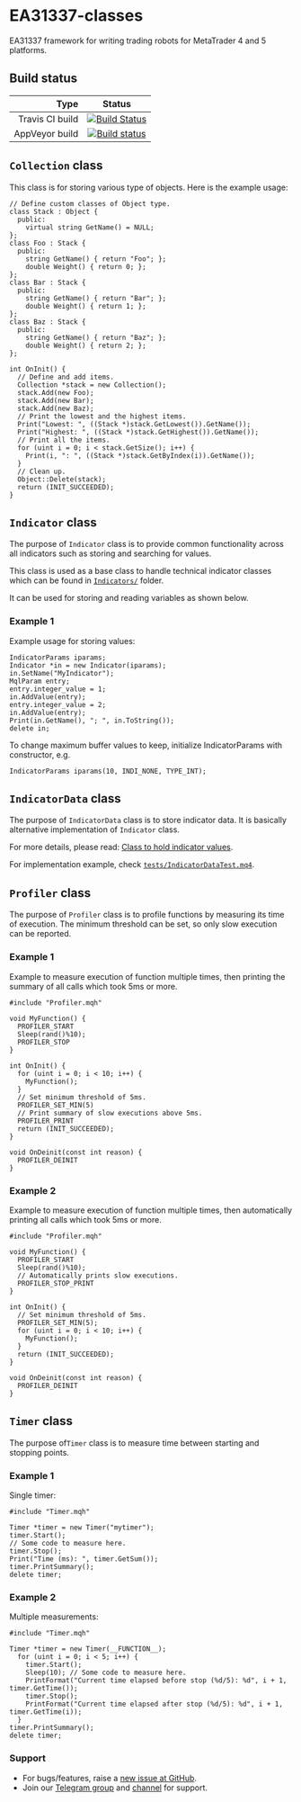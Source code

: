 # EA31337-classes

EA31337 framework for writing trading robots for MetaTrader 4 and 5 platforms.

## Build status

| Type            | Status      |
| --------------: |:-----------:|
| Travis CI build | [![Build Status](https://api.travis-ci.org/EA31337/EA31337-classes.svg?branch=master)](https://travis-ci.org/EA31337/EA31337-classes) |
| AppVeyor build  | [![Build status](https://ci.appveyor.com/api/projects/status/543yj94k3m50gy0g/branch/master?svg=true)](https://ci.appveyor.com/project/kenorb/ea31337-classes/branch/master) |

## `Collection` class

This class is for storing various type of objects. Here is the example usage:

    // Define custom classes of Object type.
    class Stack : Object {
      public:
        virtual string GetName() = NULL;
    };
    class Foo : Stack {
      public:
        string GetName() { return "Foo"; };
        double Weight() { return 0; };
    };
    class Bar : Stack {
      public:
        string GetName() { return "Bar"; };
        double Weight() { return 1; };
    };
    class Baz : Stack {
      public:
        string GetName() { return "Baz"; };
        double Weight() { return 2; };
    };

    int OnInit() {
      // Define and add items.
      Collection *stack = new Collection();
      stack.Add(new Foo);
      stack.Add(new Bar);
      stack.Add(new Baz);
      // Print the lowest and the highest items.
      Print("Lowest: ", ((Stack *)stack.GetLowest()).GetName());
      Print("Highest: ", ((Stack *)stack.GetHighest()).GetName());
      // Print all the items.
      for (uint i = 0; i < stack.GetSize(); i++) {
        Print(i, ": ", ((Stack *)stack.GetByIndex(i)).GetName());
      }
      // Clean up.
      Object::Delete(stack);
      return (INIT_SUCCEEDED);
    }

## `Indicator` class

The purpose of `Indicator` class is to provide common functionality across all indicators such as storing and searching for values.

This class is used as a base class to handle technical indicator classes which can be found in [`Indicators/`](Indicators/) folder.

It can be used for storing and reading variables as shown below.

### Example 1

Example usage for storing values:

    IndicatorParams iparams;
    Indicator *in = new Indicator(iparams);
    in.SetName("MyIndicator");
    MqlParam entry;
    entry.integer_value = 1;
    in.AddValue(entry);
    entry.integer_value = 2;
    in.AddValue(entry);
    Print(in.GetName(), "; ", in.ToString());
    delete in;

To change maximum buffer values to keep, initialize IndicatorParams with constructor, e.g.

    IndicatorParams iparams(10, INDI_NONE, TYPE_INT);

## `IndicatorData` class

The purpose of `IndicatorData` class is to store indicator data. It is basically alternative implementation of `Indicator` class.

For more details, please read: [Class to hold indicator values](https://github.com/EA31337/EA31337-classes/issues/23).

For implementation example, check [`tests/IndicatorDataTest.mq4`](tests/IndicatorDataTest.mq4).

## `Profiler` class

The purpose of `Profiler` class is to profile functions by measuring its time of execution. The minimum threshold can be set, so only slow execution can be reported.

### Example 1

Example to measure execution of function multiple times, then printing the summary of all calls which took 5ms or more.

```
#include "Profiler.mqh"

void MyFunction() {
  PROFILER_START
  Sleep(rand()%10);
  PROFILER_STOP
}

int OnInit() {
  for (uint i = 0; i < 10; i++) {
    MyFunction();
  }
  // Set minimum threshold of 5ms.
  PROFILER_SET_MIN(5)
  // Print summary of slow executions above 5ms.
  PROFILER_PRINT
  return (INIT_SUCCEEDED);
}

void OnDeinit(const int reason) {
  PROFILER_DEINIT
}
```

### Example 2

Example to measure execution of function multiple times, then automatically printing all calls which took 5ms or more.

```
#include "Profiler.mqh"

void MyFunction() {
  PROFILER_START
  Sleep(rand()%10);
  // Automatically prints slow executions.
  PROFILER_STOP_PRINT
}

int OnInit() {
  // Set minimum threshold of 5ms.
  PROFILER_SET_MIN(5);
  for (uint i = 0; i < 10; i++) {
    MyFunction();
  }
  return (INIT_SUCCEEDED);
}

void OnDeinit(const int reason) {
  PROFILER_DEINIT
}
```


## `Timer` class

The purpose of`Timer` class is to measure time between starting and stopping points.

### Example 1

Single timer:

```
#include "Timer.mqh"

Timer *timer = new Timer("mytimer");
timer.Start();
// Some code to measure here.
timer.Stop();
Print("Time (ms): ", timer.GetSum());
timer.PrintSummary();
delete timer;
```

### Example 2

Multiple measurements:

```
#include "Timer.mqh"

Timer *timer = new Timer(__FUNCTION__);
  for (uint i = 0; i < 5; i++) {
    timer.Start();
    Sleep(10); // Some code to measure here.
    PrintFormat("Current time elapsed before stop (%d/5): %d", i + 1, timer.GetTime());
    timer.Stop();
    PrintFormat("Current time elapsed after stop (%d/5): %d", i + 1, timer.GetTime(i));
  }
timer.PrintSummary();
delete timer;
```

### Support

- For bugs/features, raise a [new issue at GitHub](https://github.com/EA31337/EA31337-classes/issues).
- Join our [Telegram group](https://t.me/EA31337) and [channel](https://t.me/EA31337_Announcements) for support.
